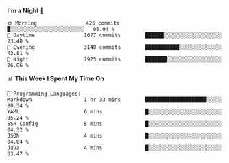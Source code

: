 <!--START_SECTION:waka-->
**I'm a Night 🦉** 

```text
🌞 Morning                426 commits         █░░░░░░░░░░░░░░░░░░░░░░░░   05.94 % 
🌆 Daytime                1677 commits        ██████░░░░░░░░░░░░░░░░░░░   23.40 % 
🌃 Evening                3140 commits        ███████████░░░░░░░░░░░░░░   43.81 % 
🌙 Night                  1925 commits        ███████░░░░░░░░░░░░░░░░░░   26.86 % 
```


📊 **This Week I Spent My Time On** 

```text
💬 Programming Languages: 
Markdown                 1 hr 33 mins        ████████████████████░░░░░   80.34 % 
YAML                     6 mins              █░░░░░░░░░░░░░░░░░░░░░░░░   05.24 % 
SSH Config               5 mins              █░░░░░░░░░░░░░░░░░░░░░░░░   04.32 % 
JSON                     4 mins              █░░░░░░░░░░░░░░░░░░░░░░░░   04.04 % 
Java                     4 mins              █░░░░░░░░░░░░░░░░░░░░░░░░   03.47 % 
```


<!--END_SECTION:waka-->
